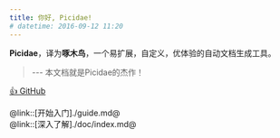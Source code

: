 ```yaml
---
title: 你好, Picidae!
# datetime: 2016-09-12 11:20
---
```


**Picidae**，译为**啄木鸟**，一个易扩展，自定义，优体验的自动文档生成工具。

>  ---  本文档就是Picidae的杰作！


[:+1: GitHub](https://github.com/picidaejs/picidaejs)

@link::[开始入门]./guide.md@  
@link::[深入了解]./doc/index.md@


